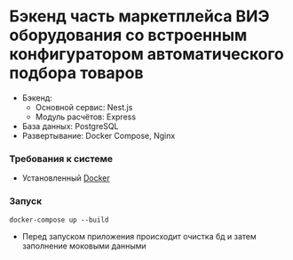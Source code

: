 # Бэкенд часть маркетплейса ВИЭ оборудования со встроенным конфигуратором автоматического подбора товаров

* Бэкенд: 
  * Основной сервис: Nest.js
  * Модуль расчётов: Express
* База данных: PostgreSQL
* Развертывание: Docker Compose, Nginx

### Требования к системе

* Установленный [Docker](https://www.docker.com/products/docker-desktop/)

### Запуск

```
docker-compose up --build
```

* Перед запуском приложения происходит очистка бд и затем заполнение моковыми данными